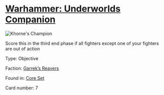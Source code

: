 # [Warhammer: Underworlds Companion](https://guidokessels.github.io/wh-underworlds)

  

![Khorne's Champion](https://warhammerunderworlds.com/wp-content/uploads/sites/6/2017/12/007_ENG-Khornes-Champion.png)

Score this in the third end phase if all fighters except one of your fighters are out of action

Type: Objective

Faction: [Garrek’s Reavers](https://guidokessels.github.io/wh-underworlds/factions/garreks-reavers.md)

Found in: [Core Set](https://guidokessels.github.io/wh-underworlds/locations/core-set.md)

Card number: 7
